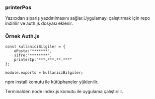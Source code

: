 ### printerPos

Yazıcıdan sipariş yazdırılmasını sağlar.Uygulamayı çalıştırmak için repo indirilir ve auth.js dosyası eklenir.

### Örnek Auth.js

```
const kullaniciBilgiler = {
    ePosta:"*******",
    sifre:"********",
    printerIp:"***.***.**.***"
}; 

module.exports = kullaniciBilgiler;
```

npm install komutu ile kütüphaneler yüklenilir.

Terminalden node index.js komutu ile uygulama çalıştırılır.
